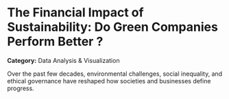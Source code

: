 # The Financial Impact of Sustainability: Do Green Companies Perform Better ?
**Category:** Data Analysis & Visualization

Over the past few decades, environmental challenges, social inequality, and ethical governance have reshaped how societies and businesses define progress.

